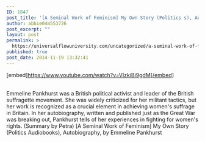 ```yaml
---
ID: 1847
post_title: '[A Seminal Work of Feminism] My Own Story (Politics s), Autobiography, by Pankhurst'
author: abbie04m553726
post_excerpt: ""
layout: post
permalink: >
  https://universalflowuniversity.com/uncategorized/a-seminal-work-of-feminism-my-own-story-politics-s-autobiography-by-pankhurst/
published: true
post_date: 2014-11-19 13:32:41
---
```

[embed]https://www.youtube.com/watch?v=VlzkiBi9gdM[/embed]</br></br>
<p>Emmeline Pankhurst was a British political activist and leader of the British suffragette movement. She was widely criticized for her militant tactics, but her work is recognized as a crucial element in achieving women's suffrage in Britain. In her autobiography, written and published just as the Great War was breaking out, Pankhurst tells of her experiences in fighting for women's rights. (Summary by Petra)
[A Seminal Work of Feminism] My Own Story (Politics Audiobooks), Autobiography, by Emmeline Pankhurst</p>